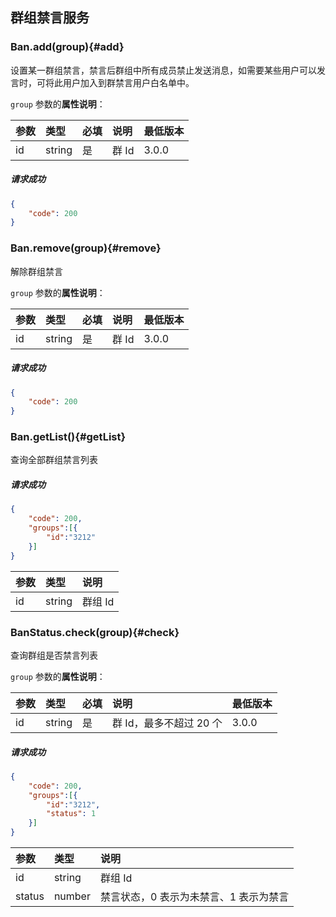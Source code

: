 ## 群组禁言服务

### Ban.add(group){#add}

设置某一群组禁言，禁言后群组中所有成员禁止发送消息，如需要某些用户可以发言时，可将此用户加入到群禁言用户白名单中。

`group` 参数的**属性说明**：

| 参数   	 		|	类型		| 必填	| 说明 							|最低版本	|
| :----------------	|:--------	|:-----	|:------------------------------|:----- |
| id		  		| string 	| 	是 	| 群 Id	 | 3.0.0 |

##### 请求成功

```json
{
    "code": 200
}
```

### Ban.remove(group){#remove}

解除群组禁言

`group` 参数的**属性说明**：

| 参数   	 		|	类型		| 必填	| 说明 							|最低版本	|
| :----------------	|:--------	|:-----	|:------------------------------|:----- |
| id		  		| string 	| 	是 	| 群 Id	 | 3.0.0 |

##### 请求成功

```json
{
    "code": 200
}
```

### Ban.getList(){#getList}

查询全部群组禁言列表

##### 请求成功

```json
{
	"code": 200,
	"groups":[{
		"id":"3212"
	}]
}
```

| 参数   	 |	类型		| 说明
| :----------|:--------	|:-----
|	id		 |	string	| 群组 Id

### BanStatus.check(group){#check}

查询群组是否禁言列表

`group` 参数的**属性说明**：

| 参数   	 		|	类型		| 必填	| 说明 							|最低版本	|
| :----------------	|:--------	|:-----	|:------------------------------|:----- |
| id		  		| string 	| 	是 	| 群 Id，最多不超过 20 个	 | 3.0.0 |

##### 请求成功

```json
{
	"code": 200,
	"groups":[{
		"id":"3212",
		"status": 1
	}]
}
```

| 参数   	 |	类型		| 说明
| :----------|:--------	|:-----
|	id		 |	string	| 群组 Id
|	status	 |	number	| 禁言状态，0 表示为未禁言、1 表示为禁言
